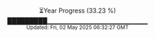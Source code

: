 <p align="center">
⏳Year Progress (33.23 %) <br>
█████████▁▁▁▁▁▁▁▁▁▁▁▁▁▁▁▁▁▁▁▁▁ <br>
<sub>Updated: Fri, 02 May 2025 06:32:27 GMT</sub>
</p>

